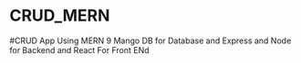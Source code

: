 # CRUD_MERN

#CRUD App  Using MERN 9 Mango DB for Database and Express and Node for Backend and React For Front ENd

